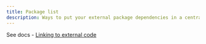 ```yaml
---
title: Package list
description: Ways to put your external package dependencies in a central place
---
```


See docs - [Linking to external code](https://deno.land/manual/linking_to_external_code)
